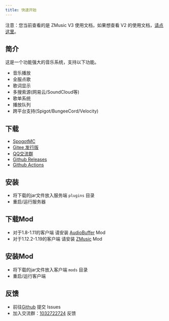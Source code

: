 ```yaml
---
title: 快速开始
---
```


注意：您当前查看的是 ZMusic V3 使用文档，如果想查看 V2 的使用文档，[请点这里](/v2)。

## 简介

这是一个功能强大的音乐系统，支持以下功能。

* 音乐播放
* 全服点歌
* 歌词显示
* 多搜索源(网易云/SoundCloud等)
* 歌单系统
* 播放队列
* 跨平台支持(Spigot/BungeeCord/Velocity)

## 下载

* [SpogotMC](https://www.spigotmc.org/resources/zmusic.83027/)
* [Gitee 发行版](https://gitee.com/RealHeart/ZMusic/releases)
* [QQ交流群](https://jq.qq.com/?_wv=1027&k=5oIs7cc)
* [Github Releases](https://github.com/RealHeart/ZMusic/releases)
* [Github Actions](https://github.com/RealHeart/ZMusic/actions)

## 安装

* 将下载的jar文件放入服务端 `plugins` 目录
* 重启/运行服务器

## 下载Mod

* 对于1.8-1.11的客户端 请安装 [AudioBuffer](https://www.mcbbs.net/thread-832205-1-1.html) Mod
* 对于1.12.2-1.19的客户端 请安装 [ZMusic](https://github.com/RealHeart/ZMusic-Mod/releases) Mod

## 安装Mod

* 将下载的jar文件放入客户端 `mods` 目录
* 重启/运行客户端

## 反馈

* 前往[Github](https://github.com/RealHeart/ZMusic) 提交 Issues
* 加入交流群：[1032722724](https://jq.qq.com/?_wv=1027&k=5oIs7cc) 反馈
